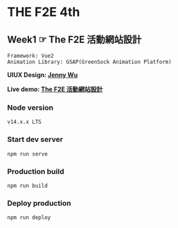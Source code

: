 # THE F2E 4th 
## Week1 ☞ The F2E 活動網站設計

```
Framework: Vue2
Animation Library: GSAP(GreenSock Animation Platform)
```
**UIUX Design: [Jenny Wu](https://2022.thef2e.com/users/12061549261447630282)**

**Live demo: [The F2E 活動網站設計]()**

### Node version
```
v14.x.x LTS
```
### Start dev server
```
npm run serve
```
### Production build
```
npm run build
```
### Deploy production
```
npm run deploy
```
